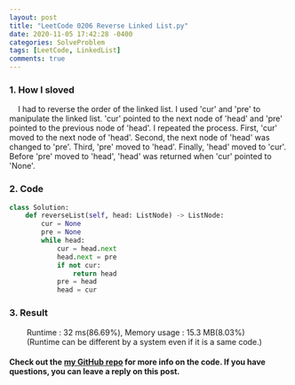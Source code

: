 ```yaml
---
layout: post
title: "LeetCode 0206 Reverse Linked List.py"
date: 2020-11-05 17:42:28 -0400
categories: SolveProblem
tags: [LeetCode, LinkedList]
comments: true
---
```


### 1. How I sloved
&nbsp;&nbsp;&nbsp;&nbsp;I had to reverse the order of the linked list. I used 'cur' and 'pre' to manipulate the linked list. 'cur' pointed to the next node of 'head' and 'pre' pointed to the previous node of 'head'. I repeated the process. First, 'cur' moved to the next node of 'head'. Second, the next node of 'head' was changed to 'pre'. Third, 'pre' moved to 'head'. Finally, 'head' moved to 'cur'. Before 'pre' moved to 'head', 'head' was returned when 'cur' pointed to 'None'.

### 2. Code
```python
class Solution:
    def reverseList(self, head: ListNode) -> ListNode:
        cur = None
        pre = None
        while head:
            cur = head.next
            head.next = pre
            if not cur:
                return head
            pre = head
            head = cur
```

### 3. Result
&nbsp;&nbsp;&nbsp;&nbsp;&nbsp;&nbsp;&nbsp;&nbsp;Runtime : 32 ms(86.69%), Memory usage : 15.3 MB(8.03%)  
&nbsp;&nbsp;&nbsp;&nbsp;&nbsp;&nbsp;&nbsp;&nbsp;(Runtime can be different by a system even if it is a same code.)

#### Check out the [my GitHub repo][hyuk-gh] for more info on the code. If you have questions, you can leave a reply on this post.
[hyuk-gh]:   https://github.com/dlgur1994/StudyAlgorithms
